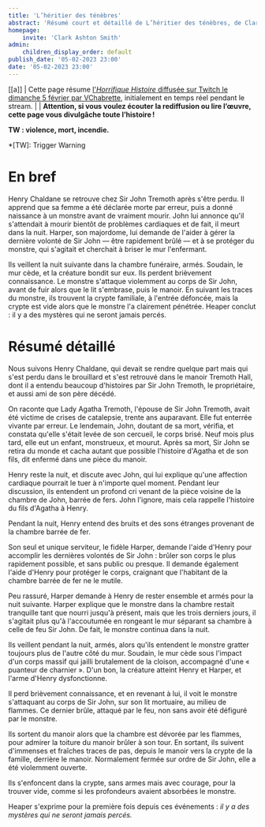 ```yaml
---
title: 'L’héritier des ténèbres'
abstract: 'Résumé court et détaillé de L’héritier des ténèbres, de Clark Ashton Smith !'
homepage:
    invite: 'Clark Ashton Smith'
admin:
    children_display_order: default
publish_date: '05-02-2023 23:00'
date: '05-02-2023 23:00'
---
```


[[a]]
| Cette page résume [l'_Horrifique Histoire_ diffusée sur Twitch le dimanche 5 février par VChabrette](https://www.twitch.tv/videos/1729404049?t=01h29m11s), initialement en temps réel pendant le stream.
|
| **Attention, si vous voulez écouter la rediffusion ou lire l’œuvre, cette page vous divulgâche toute l’histoire !**

**TW : violence, mort, incendie.**

*[TW]: Trigger Warning

# En bref

Henry Chaldane se retrouve chez Sir John Tremoth après s'être perdu. Il apprend que sa femme a été déclarée morte par erreur, puis a donné naissance à un monstre avant de vraiment mourir. John lui annonce qu'il s'attendait à mourir bientôt de problèmes cardiaques et de fait, il meurt dans la nuit. Harper, son majordome, lui demande de l'aider à gérer la dernière volonté de Sir John — être rapidement brûlé — et à se protéger du monstre, qui s'agitait et cherchait à briser le mur l'enfermant.

Ils veillent la nuit suivante dans la chambre funéraire, armés. Soudain, le mur cède, et la créature bondit sur eux. Ils perdent brièvement connaissance. Le monstre s'attaque violemment au corps de Sir John, avant de fuir alors que le lit s'embrase, puis le manoir. En suivant les traces du monstre, ils trouvent la crypte familiale, à l'entrée défoncée, mais la crypte est vide alors que le monstre l'a clairement pénétrée. Heaper conclut : il y a des mystères qui ne seront jamais percés.

# Résumé détaillé

Nous suivons Henry Chaldane, qui devait se rendre quelque part mais qui s'est perdu dans le brouillard et s'est retrouvé dans le manoir Tremoth Hall, dont il a entendu beaucoup d'histoires par Sir John Tremoth, le propriétaire, et aussi ami de son père décédé.

On raconte que Lady Agatha Tremoth, l'épouse de Sir John Tremoth, avait été victime de crises de catalepsie, trente ans auparavant. Elle fut enterrée vivante par erreur. Le lendemain, John, doutant de sa mort, vérifia, et constata qu'elle s'était levée de son cercueil, le corps brisé. Neuf mois plus tard, elle eut un enfant, monstrueux, et mourut. Après sa mort, Sir John se retira du monde et cacha autant que possible l'histoire d'Agatha et de son fils, dit enfermé dans une pièce du manoir.

Henry reste la nuit, et discute avec John, qui lui explique qu'une affection cardiaque pourrait le tuer à n'importe quel moment. Pendant leur discussion, ils entendent un profond cri venant de la pièce voisine de la chambre de John, barrée de fers. John l'ignore, mais cela rappelle l'histoire du fils d'Agatha à Henry.

Pendant la nuit, Henry entend des bruits et des sons étranges provenant de la chambre barrée de fer.

Son seul et unique serviteur, le fidèle Harper, demande l'aide d'Henry pour accomplir les dernières volontés de Sir John : brûler son corps le plus rapidement possible, et sans public ou presque. Il demande également l'aide d'Henry pour protéger le corps, craignant que l'habitant de la chambre barrée de fer ne le mutile.

Peu rassuré, Harper demande à Henry de rester ensemble et armés pour la nuit suivante. Harper explique que le monstre dans la chambre restait tranquille tant que nourri jusqu'à présent, mais que les trois derniers jours, il s'agitait plus qu'à l'accoutumée en rongeant le mur séparant sa chambre à celle de feu Sir John. De fait, le monstre continua dans la nuit.

Ils veillent pendant la nuit, armés, alors qu'ils entendent le monstre gratter toujours plus de l'autre côté du mur. Soudain, le mur cède sous l'impact d'un corps massif qui jailli brutalement de la cloison, accompagné d'une « puanteur de charnier ». D'un bon, la créature atteint Henry et Harper, et l'arme d'Henry dysfonctionne.

Il perd brièvement connaissance, et en revenant à lui, il voit le monstre s'attaquant au corps de Sir John, sur son lit mortuaire, au milieu de flammes. Ce dernier brûle, attaqué par le feu, non sans avoir été défiguré par le monstre.

Ils sortent du manoir alors que la chambre est dévorée par les flammes, pour admirer la toiture du manoir brûler à son tour. En sortant, ils suivent d'immenses et fraîches traces de pas, depuis le manoir vers la crypte de la famille, derrière le manoir. Normalement fermée sur ordre de Sir John, elle a été violemment ouverte.

Ils s'enfoncent dans la crypte, sans armes mais avec courage, pour la trouver vide, comme si les profondeurs avaient absorbées le monstre.

Heaper s'exprime pour la première fois depuis ces événements : _il y a des mystères qui ne seront jamais percés._